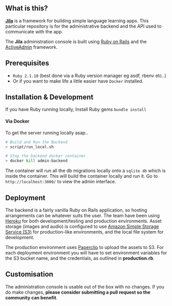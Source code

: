 [![<yiyili-community>](https://circleci.com/gh/yiyili-community/gooniyandi-backend.svg?style=svg)](https://app.circleci.com/pipelines/github/yiyili-community/gooniyandi-backend?branch=master)
## What is this?

[**Jila**](http://jilaframework.github.io) is a framework for building simple language learning apps. This particular repository is for the administrative backend and the API used to communicate with the app.

The **Jila** administration console is built using [Ruby on Rails](http://rubyonrails.org/) and the [ActiveAdmin](http://activeadmin.info/) framework.

## Prerequisites

- `Ruby 2.1.10` (best done via a Ruby version manager eg asdf, rbenv etc..)
- Or if you want to make life a little easier have `Docker` installed.

## Installation & Development

If you have Ruby running locally, Install Ruby gems
`bundle install`

#### Via Docker
To get the server running locally asap..

```bash
# Build and Run the Backend
> script/run_local.sh

# Stop the backend docker container
> docker kill admin-backend
```

The container will run all the db migrations locally onto a `sqlite db` which is inside the container.
This will build the container locally and run it. Go to `http://localhost:3000/` to view the admin interface.

## Deployment
The backend is a fairly vanilla Ruby on Rails application, so hosting arrangements can be whatever suits the user. The team have been using [Heroku](http://www.heroku.com) for both development/testing and production environments. Asset storage (images and audio) is configured to use [Amazon Simple Storage Service (S3)](http://aws.amazon.com/s3/) for production-like environments, and the local file system for development.

The production environment uses [Paperclip](https://github.com/thoughtbot/paperclip) to upload the assets to S3. For each deployment environment you will have to set environment variables for the S3 bucket name, and the credentials, as outlined in **production.rb**.

## Customisation
The administration console is usable out of the box with no changes. If you do make changes, **please consider submitting a pull request so the community can benefit**.